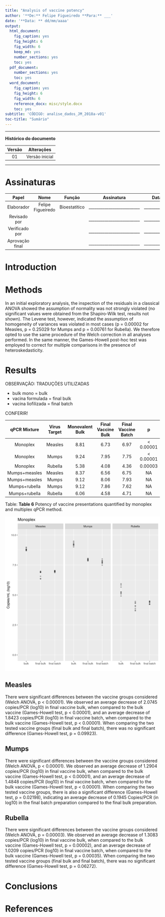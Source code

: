 ```yaml
---
title: "Analysis of vaccine potency"
author: '**De:** Felipe Figueiredo **Para:** ___'
date: '**Data: ** dd/mm/aaaa'
output:
  html_document:
    fig_caption: yes
    fig_height: 6
    fig_width: 6
    keep_md: yes
    number_sections: yes
    toc: yes
  pdf_document:
    number_sections: yes
    toc: yes
  word_document:
    fig_caption: yes
    fig_height: 6
    fig_width: 6
    reference_docx: misc/style.docx
    toc: yes
subtitle: 'CÓDIGO: analise_dados_JM_2018a-v01'
toc-title: "Sumário"
---
```




---

**Histórico do documento**


| Versão |   Alterações   |
|:------:|:--------------:|
|   01   | Versão inicial |

---

# Assinaturas


|      Papel      |       Nome        |    Função     |         Assinatura         |     Data      |
|:---------------:|:-----------------:|:-------------:|:--------------------------:|:-------------:|
|   Elaborador    | Felipe Figueiredo | Bioestatítico | __________________________ | _____________ |
|  Revisado por   |                   |               | __________________________ | _____________ |
| Verificado por  |                   |               | __________________________ | _____________ |
| Aprovação final |                   |               | __________________________ | _____________ |

<!-- # Lista de abreviaturas -->

# Introduction

<!-- ## Objetivos -->

<!-- ## Recepção e tratamento dos dados -->



# Methods

In an initial exploratory analysis, the inspection of the residuals in a classical ANOVA showed the assumption of normality was not strongly violated (no significant values were obtained from the Shapiro-Wilk test, results not shown).
The Levene test, however, indicated the assumption of homogeneity of variances was violated in most cases (p = 0.00002 for Measles, p = 0.25029 for Mumps and p = 0.00761 for Rubella).
We therefore opted to use the same procedure of the Welch correction in all analyses performed.
In the same manner, the Games-Howell post-hoc test was employed to correct for multiple comparisons in the presence of heteroskedasticity.

# Results

OBSERVAÇÃO: TRADUÇÕES UTILIZADAS

- bulk mono = bulk
- vacina formulada = final bulk
- vacina liofilizada = final batch

CONFERIR!


| qPCR Mixture  | Virus Target | Monovalent Bulk | Final Vaccine Bulk | Final Vaccine Batch |     p     |
|:-------------:|:------------:|:---------------:|:------------------:|:-------------------:|:---------:|
|   Monoplex    |   Measles    |      8.81       |        6.73        |        6.97         | < 0.00001 |
|   Monoplex    |    Mumps     |      9.24       |        7.95        |        7.75         | < 0.00001 |
|   Monoplex    |   Rubella    |      5.38       |        4.08        |        4.36         |  0.00003  |
| Mumps+measles |   Measles    |      8.37       |        6.56        |        6.75         |    NA     |
| Mumps+measles |    Mumps     |      9.12       |        8.06        |        7.93         |    NA     |
| Mumps+rubella |    Mumps     |      9.12       |        7.86        |        7.62         |    NA     |
| Mumps+rubella |   Rubella    |      6.06       |        4.58        |        4.71         |    NA     |

Table: **Table 6** Potency of vaccine presentations quantified by monoplex and multiplex qPCR
method.

![**Figure 2**: Comparison of viral titer by monoplex qPCR in the different vaccine formulations.](../figures/monoplex.png)

## Measles

There were significant differences between the vaccine groups considered (Welch ANOVA, p < 0.00001).
We observed an average decrease of 2.0745 copies/PCR (log10) in final vaccine bulk, when compared to the bulk vaccine (Games-Howell test, p < 0.00001), and an average decrease of 1.8423 copies/PCR (log10) in final vaccine batch, when compared to the bulk vaccine (Games-Howell test, p < 0.00001).
When comparing the two tested vaccine groups (final bulk and final batch), there was no significant difference (Games-Howell test, p = 0.09923).

## Mumps

There were significant differences between the vaccine groups considered (Welch ANOVA, p < 0.00001).
We observed an average decrease of 1.2904 copies/PCR (log10) in final vaccine bulk, when compared to the bulk vaccine (Games-Howell test, p < 0.00001), and an average decrease of 1.4848 copies/PCR (log10) in final vaccine batch, when compared to the bulk vaccine (Games-Howell test, p < 0.00001).
When comparing the two tested vaccine groups, there is also a significant difference (Games-Howell test, p = 0.02198), indicating an average decrease of 0.1945 Copies/PCR (in log10) in the final batch preparation compared to the final bulk preparation.

## Rubella

There were significant differences between the vaccine groups considered (Welch ANOVA, p = 0.00003).
We observed an average decrease of 1.3083 copies/PCR (log10) in final vaccine bulk, when compared to the bulk vaccine (Games-Howell test, p = 0.00002), and an average decrease of 1.0209 copies/PCR (log10) in final vaccine batch, when compared to the bulk vaccine (Games-Howell test, p = 0.00035).
When comparing the two tested vaccine groups (final bulk and final batch), there was no significant difference (Games-Howell test, p = 0.06272).

<!-- # Exceções e Desvios do teste -->

# Conclusions

# References

<!-- # Apêndice -->

